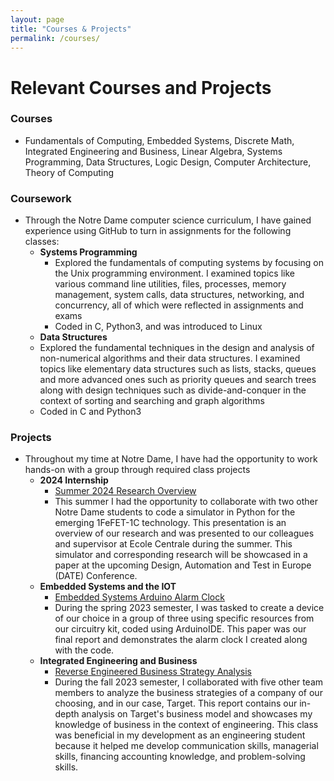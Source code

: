 ```yaml
---
layout: page
title: "Courses & Projects"
permalink: /courses/
---
```


# Relevant Courses and Projects
### Courses
- Fundamentals of Computing, Embedded Systems, Discrete Math, Integrated Engineering and Business, Linear Algebra, Systems Programming, Data Structures, Logic Design, Computer Architecture, Theory of Computing

### Coursework
- Through the Notre Dame computer science curriculum, I have gained experience using GitHub to turn in assignments for the following classes:
  - **Systems Programming**
    - Explored the fundamentals of computing systems by focusing on the Unix programming environment. I examined topics like various command line utilities, files, processes, memory management, system calls, data structures, networking, and concurrency, all of which were reflected in assignments and exams
    - Coded in C, Python3, and was introduced to Linux
  -  **Data Structures**
    - Explored the fundamental techniques in the design and analysis of non-numerical algorithms and their data structures. I examined topics like elementary data structures such as lists, stacks, queues and more advanced ones such as priority queues and search trees along with design techniques such as divide-and-conquer in the context of sorting and searching and graph algorithms
    - Coded in C and Python3
  
### Projects
- Throughout my time at Notre Dame, I have had the opportunity to work hands-on with a group through required class projects
  - **2024 Internship**
    - [Summer 2024 Research Overview](https://drive.google.com/file/d/1JLobanMghU0BThjfUFPfDm1kEdzmRJpL/view?usp=sharing)
    - This summer I had the opportunity to collaborate with two other Notre Dame students to code a simulator in Python for the emerging 1FeFET-1C technology. This presentation is an overview of our research and was presented to our colleagues and supervisor at Ecole Centrale during the summer. This simulator and corresponding research will be showcased in a paper at the upcoming Design, Automation and Test in Europe (DATE) Conference.
  - **Embedded Systems and the IOT** 
    - [Embedded Systems Arduino Alarm Clock](https://drive.google.com/file/d/1fqGMwwIqGyOh9vdnps0222qhOzG6_P9j/view?usp=sharing)
    - During the spring 2023 semester, I was tasked to create a device of our choice in a group of three using specific resources from our circuitry kit, coded using ArduinoIDE. This paper was our final report and demonstrates the alarm clock I created along with the code.
  - **Integrated Engineering and Business** 
    - [Reverse Engineered Business Strategy Analysis](https://drive.google.com/file/d/1OPbxqOaO6ukg5IDRSPB5XJKW22vLH17u/view?usp=sharing)
    - During the fall 2023 semester, I collaborated with five other team members to analyze the business strategies of a company of our choosing, and in our case, Target. This report contains our in-depth analysis on Target's business model and showcases my knowledge of business in the context of engineering. This class was beneficial in my development as an engineering student because it helped me develop communication skills, managerial skills, financing accounting knowledge, and problem-solving skills.
